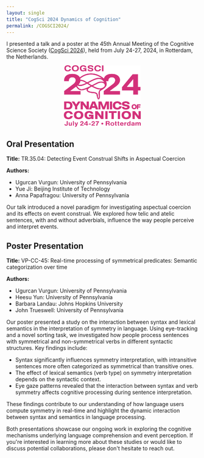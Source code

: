 ```yaml
---
layout: single
title: "CogSci 2024 Dynamics of Cognition"
permalink: /COGSCI2024/
---
```


I presented a talk and a poster at the 45th Annual Meeting of the Cognitive Science Society ([CogSci 2024](https://cognitivesciencesociety.org/cogsci-2024/)), held from July 24-27, 2024, in Rotterdam, the Netherlands.


<div style="text-align:center;">
    <a >
        <img src="/assets/images/CogSci2024_logo_v_magenta.png" alt="COGSCI 2024" style="width:40%; height:auto;"/> <!-- Adjust width as needed -->
    </a>
</div>



## Oral Presentation

**Title:** TR.35.04: Detecting Event Construal Shifts in Aspectual Coercion

**Authors:**
- Ugurcan Vurgun: University of Pennsylvania
- Yue Ji: Beijing Institute of Technology
- Anna Papafragou: University of Pennsylvania

Our talk introduced a novel paradigm for investigating aspectual coercion and its effects on event construal. We explored how telic and atelic sentences, with and without adverbials, influence the way people perceive and interpret events. 

## Poster Presentation

**Title:** VP-CC-45: Real-time processing of symmetrical predicates: Semantic categorization over time

**Authors:**
- Ugurcan Vurgun: University of Pennsylvania
- Heesu Yun: University of Pennsylvania
- Barbara Landau: Johns Hopkins University
- John Trueswell: University of Pennsylvania

Our poster presented a study on the interaction between syntax and lexical semantics in the interpretation of symmetry in language. Using eye-tracking and a novel sorting task, we investigated how people process sentences with symmetrical and non-symmetrical verbs in different syntactic structures. Key findings include:

- Syntax significantly influences symmetry interpretation, with intransitive sentences more often categorized as symmetrical than transitive ones.
- The effect of lexical semantics (verb type) on symmetry interpretation depends on the syntactic context.
- Eye gaze patterns revealed that the interaction between syntax and verb symmetry affects cognitive processing during sentence interpretation.

These findings contribute to our understanding of how language users compute symmetry in real-time and highlight the dynamic interaction between syntax and semantics in language processing.

Both presentations showcase our ongoing work in exploring the cognitive mechanisms underlying language comprehension and event perception. If you're interested in learning more about these studies or would like to discuss potential collaborations, please don't hesitate to reach out.